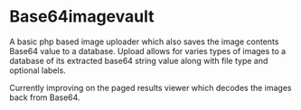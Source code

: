 # Base64imagevault
A basic php based image uploader which also saves the image contents Base64 value to a database.  Upload allows for varies types of images to a database of its extracted base64 string value along with file type and optional labels. 

Currently improving on  the paged results viewer which decodes the images back from Base64.
